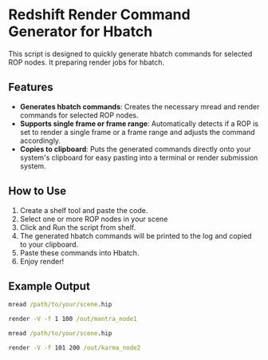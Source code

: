 # Redshift Render Command Generator for Hbatch

This script is designed to quickly generate hbatch commands for selected ROP nodes. It preparing render jobs for hbatch.

## Features
- **Generates hbatch commands**: Creates the necessary mread and render commands for selected ROP nodes.
- **Supports single frame or frame range**: Automatically detects if a ROP is set to render a single frame or a frame range and adjusts the command accordingly.
- **Copies to clipboard**: Puts the generated commands directly onto your system's clipboard for easy pasting into a terminal or render submission system.

## How to Use
1. Create a shelf tool and paste the code.
1. Select one or more ROP nodes in your scene
1. Click and Run the script from shelf.
1. The generated hbatch commands will be printed to the log and copied to your clipboard.
1. Paste these commands into Hbatch.
1. Enjoy render!

## Example Output
```bat
mread /path/to/your/scene.hip

render -V -f 1 100 /out/mantra_node1

mread /path/to/your/scene.hip

render -V -f 101 200 /out/karma_node2
```